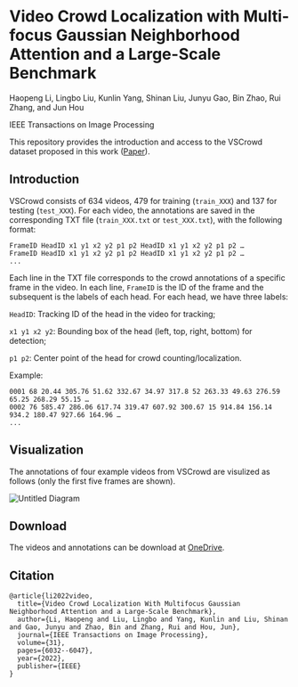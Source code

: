 # Video Crowd Localization with Multi-focus Gaussian Neighborhood Attention and a Large-Scale Benchmark

Haopeng Li, Lingbo Liu, Kunlin Yang, Shinan Liu, Junyu Gao, Bin Zhao, Rui Zhang, and Jun Hou

IEEE Transactions on Image Processing

This repository provides the introduction and access to the VSCrowd dataset proposed in this work ([Paper](https://ieeexplore.ieee.org/abstract/document/9893023)).

## Introduction
VSCrowd consists of 634 videos, 479 for training (`train_XXX`) and 137 for testing (`test_XXX`). For each video, the annotations are saved in the corresponding TXT file (`train_XXX.txt` or `test_XXX.txt`), with the following format: 
```
FrameID HeadID x1 y1 x2 y2 p1 p2 HeadID x1 y1 x2 y2 p1 p2 …
FrameID HeadID x1 y1 x2 y2 p1 p2 HeadID x1 y1 x2 y2 p1 p2 …
...
```
Each line in the TXT file corresponds to the crowd annotations of a specific frame in the video. In each line, `FrameID` is the ID of the frame and the subsequent is the labels of each head. For each head, we have three labels:

`HeadID`: Tracking ID of the head in the video for tracking;

`x1 y1 x2 y2`: Bounding box of the head (left, top, right, bottom) for detection;

`p1 p2`: Center point of the head for crowd counting/localization. 

Example:
```
0001 68 20.44 305.76 51.62 332.67 34.97 317.8 52 263.33 49.63 276.59 65.25 268.29 55.15 … 
0002 76 585.47 286.06 617.74 319.47 607.92 300.67 15 914.84 156.14 934.2 180.47 927.66 164.96 …
...
```

## Visualization

The annotations of four example videos from VSCrowd are visulized as follows (only the first five frames are shown).

![Untitled Diagram](https://user-images.githubusercontent.com/39694692/181676864-3cbf0fd8-90bb-464f-9f1b-8715f2569c46.svg)

## Download
The videos and annotations can be download at [OneDrive](https://unimelbcloud-my.sharepoint.com/:f:/g/personal/haopengl1_student_unimelb_edu_au/ElPHq3MxN-NOo0WFMCPU6VQB8Ia8V9S7u2IdrczBHpDjWQ?e=dFJhdP).


## Citation
```
@article{li2022video,
  title={Video Crowd Localization With Multifocus Gaussian Neighborhood Attention and a Large-Scale Benchmark},
  author={Li, Haopeng and Liu, Lingbo and Yang, Kunlin and Liu, Shinan and Gao, Junyu and Zhao, Bin and Zhang, Rui and Hou, Jun},
  journal={IEEE Transactions on Image Processing},
  volume={31},
  pages={6032--6047},
  year={2022},
  publisher={IEEE}
}
```
